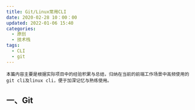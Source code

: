 ```yaml
---
title: Git/Linux常用CLI
date: 2020-02-28 10：00：00
updated: 2022-01-06 15:40
categories:
  - 原创
  - 技术栈
tags:
  - CLI
  - git
---
```


    本篇内容主要是根据实际项目中的经验积累与总结，归纳在当前的前端工作场景中高频使用的git cli及linux cli，便于加深记忆与熟练使用。

## 一、Git
